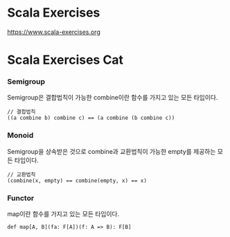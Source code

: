 # Scala Exercises 
https://www.scala-exercises.org

# Scala Exercises Cat

### Semigroup
Semigroup은 결합법칙이 가능한 combine이란 함수를 가지고 있는 모든 타입이다.
```
// 결합법칙
((a combine b) combine c) == (a combine (b combine c))
```
### Monoid
Semigroup을 상속받은 것으로 combine과 교환법칙이 가능한 empty를 제공하는 모든 타입이다.
```
// 교환법칙
(combine(x, empty) == combine(empty, x) == x)
```

### Functor
map이란 함수를 가지고 있는 모든 타입이다.
```
def map[A, B](fa: F[A])(f: A => B): F[B]
```